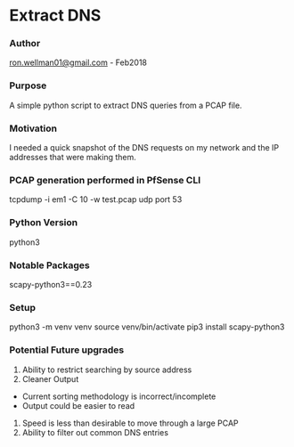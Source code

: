 # Extract DNS

### Author
ron.wellman01@gmail.com - Feb2018

### Purpose
A simple python script to extract DNS queries from a PCAP file.  

### Motivation
I needed a quick snapshot of the DNS requests on my network and the IP addresses that were making them.

### PCAP generation performed in PfSense CLI
tcpdump -i em1 -C 10 -w test.pcap udp port 53

### Python Version
python3

### Notable Packages
scapy-python3==0.23

### Setup
python3 -m venv venv
source venv/bin/activate
pip3 install scapy-python3

### Potential Future upgrades
1. Ability to restrict searching by source address
1. Cleaner Output
  - Current sorting methodology is incorrect/incomplete
  - Output could be easier to read
1. Speed is less than desirable to move through a large PCAP
1. Ability to filter out common DNS entries
